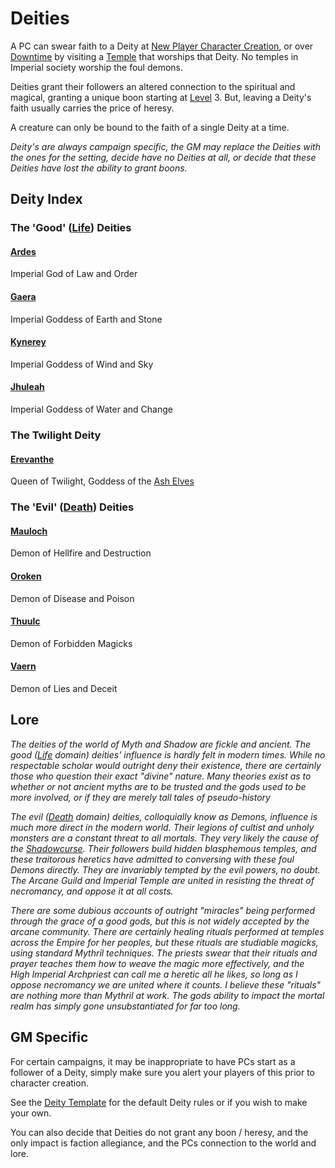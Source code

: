 # Deities

A PC can swear faith to a Deity at [New Player Character Creation](../../Character%20Creation/New%20Player%20Character%20Creation.md), or over [Downtime](../../Player%20Characters/Derived%20Statistics/Level.md#Downtime) by visiting a [Temple](../../Items%20and%20Gear/Economy/Detailed%20Prices/Relevant%20Prices/Holy%20Temple.md) that worships that Deity. No temples in Imperial society worship the foul demons.

Deities grant their followers an altered connection to the spiritual and magical, granting a unique boon starting at [Level](../../Player%20Characters/Derived%20Statistics/Level.md) 3. But, leaving a Deity's faith usually carries the price of heresy.

A creature can only be bound to the faith of a single Deity at a time.

*Deity's are always campaign specific, the GM may replace the Deities with the ones for the setting, decide have no Deities at all, or decide that these Deities have lost the ability to grant boons.*

## Deity Index

### The 'Good' ([Life](../Spells/Spell%20Domains/Life.md)) Deities

#### [Ardes](Deity%20Index/Ardes.md)

Imperial God of Law and Order

#### [Gaera](Deity%20Index/Gaera.md)

Imperial Goddess of Earth and Stone

#### [Kynerey](Deity%20Index/Kynerey.md)

Imperial Goddess of Wind and Sky

#### [Jhuleah](Deity%20Index/Jhuleah.md)

Imperial Goddess of Water and Change

### The Twilight Deity

#### [Erevanthe](Deity%20Index/Erevanthe.md)

Queen of Twilight, Goddess of the [Ash Elves](../../Player%20Characters/Ancenstries/Elf.md#Ash%20Elf%20(Cendraeri))

### The 'Evil' ([Death](../Spells/Spell%20Domains/Death.md)) Deities

#### [Mauloch](Deity%20Index/Mauloch.md)

Demon of Hellfire and Destruction

#### [Oroken](Deity%20Index/Oroken.md)

Demon of Disease and Poison

#### [Thuulc](Deity%20Index/Thuulc.md)

Demon of Forbidden Magicks

#### [Vaern](Deity%20Index/Vaern.md)

Demon of Lies and Deceit

## Lore

*The deities of the world of Myth and Shadow are fickle and ancient. The good ([Life](../Spells/Spell%20Domains/Life.md) domain) deities' influence is hardly felt in modern times. While no respectable scholar would outright deny their existence, there are certainly those who question their exact "divine" nature. Many theories exist as to whether or not ancient myths are to be trusted and the gods used to be more involved, or if they are merely tall tales of pseudo-history*

*The evil ([Death](../Spells/Spell%20Domains/Death.md) domain) deities, colloquially know as Demons, influence is much more direct in the modern world. Their legions of cultist and unholy monsters are a constant threat to all mortals. They very likely the cause of the [Shadowcurse](../../Game%20Procedures/Hazards/Shadowcurse.md). Their followers build hidden blasphemous temples, and these traitorous heretics have admitted to conversing with these foul Demons directly. They are invariably tempted by the evil powers, no doubt. The Arcane Guild and Imperial Temple are united in resisting the threat of necromancy, and oppose it at all costs.*

*There are some dubious accounts of outright "miracles" being performed through the grace of a good gods, but this is not widely accepted by the arcane community. There are certainly healing rituals performed at temples across the Empire for her peoples, but these rituals are studiable magicks, using standard Mythril techniques. The priests swear that their rituals and prayer teaches them how to weave the magic more effectively, and the High Imperial Archpriest can call me a heretic all he likes, so long as I oppose necromancy we are united where it counts. I believe these "rituals" are nothing more than Mythril at work. The gods ability to impact the mortal realm has simply gone unsubstantiated for far too long.*

## GM Specific

For certain campaigns, it may be inappropriate to have PCs start as a follower of a Deity, simply make sure you alert your players of this prior to character creation.

See the [Deity Template](Deity%20Templates/Deity%20Template.md) for the default Deity rules or if you wish to make your own.

You can also decide that Deities do not grant any boon / heresy, and the only impact is faction allegiance, and the PCs connection to the world and lore.
